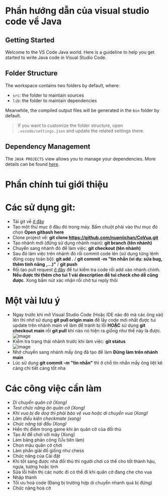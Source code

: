 # Phần hướng dẫn của visual studio code về Java 

## Getting Started

Welcome to the VS Code Java world. Here is a guideline to help you get started to write Java code in Visual Studio Code.

## Folder Structure

The workspace contains two folders by default, where:

- `src`: the folder to maintain sources
- `lib`: the folder to maintain dependencies

Meanwhile, the compiled output files will be generated in the `bin` folder by default.

> If you want to customize the folder structure, open `.vscode/settings.json` and update the related settings there.

## Dependency Management

The `JAVA PROJECTS` view allows you to manage your dependencies. More details can be found [here](https://github.com/microsoft/vscode-java-dependency#manage-dependencies).

# Phần chính tui giới thiệu
# Các sử dụng git:
- Tải git về [ở đây](https://github.com/git-for-windows/git/releases/download/v2.45.1.windows.1/Git-2.45.1-64-bit.exe)
- Tạo một thư mục ở đâu đó trong máy. Bấm chuột phải vào thư mục đó chọn **Open gitbash here**
- Clone project về: **git clone https://github.com/nupniichan/CoVua.git**
- Tạo nhánh mới (đừng sử dụng nhánh main): **git branch (tên nhánh)**
- Chuyển sang nhánh đó để làm việc: **git checkout (tên nhánh)**
- Sau đó làm việc trên nhánh đó rồi commit code lên (sử dụng từng lệnh đừng copy toàn bộ): **git add .** / **git commit -m "tin nhắn (ví dụ: sửa bug, thêm tính năng ,...)"** / **git push**
- Rồi tạo pull request [ở đây](https://github.com/nupniichan/QuanLyTiemNet/pulls) để tui kiểm tra code rồi add vào nhánh chính. **Nếu được thì thêm cho tui 1 vài description để tui check cho dễ cũng được**. Xong bấm nút xác nhận rồi chờ tui reply thôi

# Một vài lưu ý
- Ngay trước khi mở Visual Studio Code (Hoặc IDE nào đó mà các ông xài) lên thì nhớ sử dụng **git pull origin main** để lấy code mới nhất được tui update trên nhánh main về làm để tránh bị lỗi **HOẶC** sử dụng **git checkout main** rồi **git pull** khi nào nó hiện ra giống như thế này là được. <br />
![image](https://github.com/nupniichan/QuanLyTiemNet/assets/87707214/8e9601f3-e808-46db-aa74-9a034cba48f9)
- Kiểm tra trạng thái nhánh trước khi làm việc: **git status** <br />
![image](https://github.com/nupniichan/QuanLyTiemNet/assets/87707214/22f8e1f1-59d3-4392-8967-787d45719dbe)
- Nhớ chuyển sang nhánh mấy ông đã tạo để làm **Đừng làm trên nhánh main**
- Lúc sử dụng **git commit -m "tin nhắn"** thì ở chỗ tin nhắn mấy ông liệt kê càng chi tiết càng tốt nha

# Các công việc cần làm
- *Di chuyển quân cờ (Xong)*
- *Test chức năng ăn quân cờ  (Xong)*
- *Khi vua bị đe doạ thì phải bảo vệ vua hoặc di chuyển vua (Xong)*
- *Làm điều kiện checkmate (xong)*
- *Chức năng tái đấu (Xong)*
- Hiển thị điểm trong game khi ăn quân cờ của đối thủ
- Tạo AI để chơi với máy (Xong)
- Làm bảng phân công (Ưu tiên làm)
- Chọn màu quân cờ chơi
- Làm phần giải đố giống như chess
- Chức năng của Cài đặt
- Khi tốt sang được nhà đối thủ thì người chơi có thể cho tốt thành hậu, ngựa, tượng hoặc tịnh
- Sửa lỗi hiển thị các nước đi có thể đi khi quân cờ đang che cho vua
- Nhập thành
- Tối ưu hoá code (Đang bị trường hợp di chuyển nhanh quá bị đứng)
- Chức năng hoà cờ 
